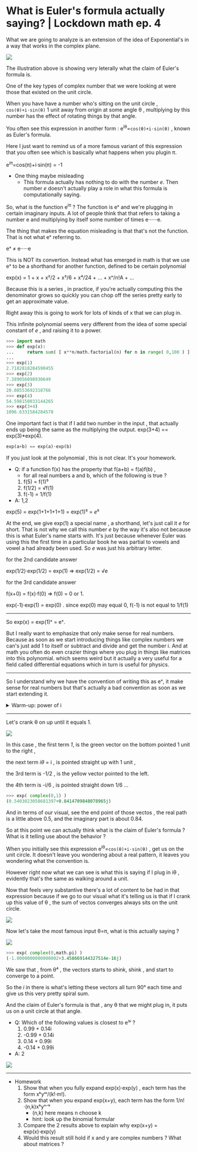 
# What is Euler's formula actually saying? | Lockdown math ep. 4

What we are going to analyze is an extension of the idea of Exponential's in a way that works in the complex plane. 

 ![](../imgs/3b1b_euler_0.png)

The illustration above is showing very leterally what the claim of Euler's formula is. 

One of the key types of complex number that we were looking at were those that existed on the unit circle. 

When you have have a number who's sitting on the unit circle , `cos(θ)+i·sin(θ)`  1 unit away from origin at some angle θ , multiplying by this number has the effect of rotating things by that angle. 

You often see this expression  in another form  : e<sup>iθ</sup>=`cos(θ)+i·sin(θ)` , known as Euler's formula.


Here I just want to remind us of a more famous variant of this expression that you often see which is basically what happens when you plugin π. 

e<sup>iπ</sup>=cos(π)+i·sin(π) = -1


- One thing maybe  misleading
    - This formula actually has nothing to do with the number *e*.  Then number *e* doesn't actually play a role in what this formula is computationally saying. 

So, what is the function  e<sup>iπ</sup> ?  The function is eˣ and we're plugging in certain imaginary inputs. A lot of people think that that refers to taking a number e and multiplying by itself some number of times  e······e.

The thing that makes the equation misleading is that that's not the function. That is not what eˣ referring to. 

eˣ ≠ e·····e 

This is NOT its convertion. Instead what has emerged in math is that we use eˣ  to be a shorthand for another function, defined to be certain polynomial

exp(x) = 1 + x + x²/2 + x³/6 + x⁴/24 + ... + xⁿ/n!A + ...

Because this is a series , in practice, if you're actually computing this the denominator grows so quickly you can chop off the series pretty early to get an approximate value. 

Right away this is going to work for lots of kinds of x that we can plug in. 

This infinite polynomial seems very different from the idea of some special constant of *e* , and raising it to a power. 

```python
>>> import math
>>> def exp(x):
...     return sum( [ x**n/math.factorial(n) for n in range( 0,100 ) ] )
...
>>> exp(1)
2.7182818284590455
>>> exp(2)
7.389056098930649
>>> exp(3)
20.08553692318766
>>> exp(4)
54.598150033144265
>>> exp(3+4)
1096.6331584284578
```

One important fact  is that if I add two number in the input , that actually ends up being the same as  the multiplying the output.   exp(3+4) == exp(3)*exp(4).

```python
exp(a+b) == exp(a)·exp(b)
```

If you just look at the polynomial , this is not clear.  It's your homework.

- Q: if a function f(x) has the property that f(a+b) = f(a)f(b) , 
    - for all real numbers  a and b, which of the following is true ?
    1. f(5) = f(1)⁵
    2. f(1/2) = √f(1)
    3. f(-1) = 1/f(1)
- A: 1,2

exp(5) = exp(1+1+1+1+1) = exp(1)⁵ = *e*⁵

At the end, we give exp(1) a special name , a shorthand, let's just call it *e* for short. That is not why we call this number *e* by the way it's also not because this is what Euler's name starts with. It's just because whenever Euler was using this  the first time in a particular book  he was partial to vowels and vowel a had already been used. So *e* was just his arbitrary letter.

for the 2nd candidate answer

exp(1/2)·exp(1/2) = exp(1)  => exp(1/2) = √e 

for the 3rd candidate answer

f(x+0) = f(x)·f(0) => f(0) = 0 or 1.

exp(-1)·exp(1) = exp(0) . since exp(0) may equal 0,  f(-1) is not equal to 1/f(1)


---

So exp(x) = exp(1)ˣ = eˣ. 

But I really want to emphasize that only make sense for real numbers. Because as soon as we start introducing things like complex numbers we can's just add 1 to itself or subtract and divide and get the number i. And at math you often do even crazier things where you plug in things like matrices into this polynomial.  which seems weird but it actually a very useful for a field called differential equations which in turn is useful for physics. 

---

So I understand why we have the convention of writing this as eˣ, it make sense for real numbers but that's actually a bad convention as soon as we start extending it.

<details>
<summary>
Warm-up: power of i
</summary>

So with all of that said let's finally have some fun and plug in some complex values. 

- Q: Rember that i is defined to be a value satisfying i²=-1
    - For which values of n does iⁿ = -1
    1. All multiples of 3
    2. All positive multiples of 3
    3. All integers 1 below a multiple of 4
    4. All positive integers 1 below a multiple of 4
- A: 3

What does the negative powers mean ?  i⁻¹ = 1/i = i³ 

i⁴=1 => i³=1/i= i⁻¹

</details>

--- 

Let's crank θ on up until it equals 1.

![](../imgs/3b1b_euler_1.png)

In this case , the first term *1*, is the green vector on the bottom pointed 1 unit to the right , 

the next term *iθ* = i  ,  is pointed straight up with 1 unit , 

the 3rd term is -1/2 , is the yellow vector pointed to the left.

the 4th term is -i/6 , is pointed straight down 1/6 ...

```python
>>> exp( complex(0,1) )
(0.5403023058681397+0.8414709848078965j)
```

And in terms of our visual, see the end point of those vectos ,  the real path is a little above 0.5, and the imaginary part is about 0.84. 

So at this point we can actually think what is the claim of Euler's formula ? What is it telling use about the behavior ?

When you initially see this expression   e<sup>iθ</sup>=`cos(θ)+i·sin(θ)` , get us on the unit circle. It doesn't leave you wondering about a real pattern, it leaves you wondering what the convention is. 

However right now what we can see is what this is saying if I plug in iθ , evidently that's the same as walking around a unit. 

Now that feels very substantive there's a lot of content to be had in that expression because if we go to our visual what it's telling us is that if I crank up this value of θ , the sum of vectos converges always sits on the unit circle.

![](../imgs/3b1b_euler_2.png)

Now let's take the most famous input θ=π,  what is this actually saying ?

![](../imgs/3b1b_euler_3.png)

```python
>>> exp( complex(0,math.pi) )
(-1.0000000000000002+3.458669144327514e-16j)
```

We saw that , from θ⁴ , the vectors starts to shink, shink , and start to converge to a point.

So the *i*  in there is what's letting these vectors all turn 90° each time and give us this very pretty spiral sum. 

And the claim of Euler's formula is that , any θ that we might plug in, it puts us on a unit circle at that angle. 


- Q: Which of the following values is closest to e³ⁱ ?
    1.  0.99 + 0.14i
    2. -0.99 + 0.14i
    3.  0.14 + 0.99i
    4. -0.14 + 0.99i
- A: 2

![](../imgs/3b1b_euler_4.png)

---

- Homework 
    1. Show that when you fully expand exp(x)·exp(y) , each term has the form xᵏyᵐ/(k!·m!).
    2. Show that when you expand exp(x+y), each term has the form 1/n!·(n,k)xᵏyⁿ⁻ᵏ
        - (n,k) here means n choose  k
        - hint: look up the binomial formular
    3. Compare the 2 results above to explain why exp(x+y) = exp(x)·exp(y)
    4. Would this result still hold if x and y are complex numbers ?  What about matrices ?







